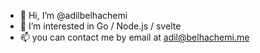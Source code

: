 - 👋 Hi, I’m @adilbelhachemi
- 👀 I’m interested in Go / Node.js / svelte
- 📫 you can contact me by email at adil@belhachemi.me

<!---
adilbelhachemi/adilbelhachemi is a ✨ special ✨ repository because its `README.md` (this file) appears on your GitHub profile.
You can click the Preview link to take a look at your changes.
--->
